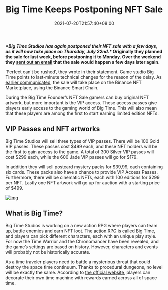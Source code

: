 ﻿---
title: "Big Time Keeps Postponing NFT Sale"
date: 2021-07-20T21:57:40+08:00
lastmod: 2021-07-20T16:45:40+08:00
draft: false
authors: ["Merlin"]
description: "Big Time Studios has again postponed their NFT sale with a few days, as it will now take place on Thursday, July 22nd. Originally they planned the sale for last week, before postponing it to Monday. Over the weekend they sent out an email that the sale would happen a few days later again."
featuredImage: "big-time-keeps-postponing-nft-sale.png"
tags: ["MMORPG","Play to Earn"]
categories: ["news"]
news: ["MMORPG"]
weight: 
lightgallery: true
pinned: false
recommend: false
recommend1: false
---

***\*Big Time Studios has again postponed their NFT sale with a few days, as it will now take place on Thursday, July 22nd.\** Originally they planned the sale for last week, before postponing it to Monday. Over the weekend they [sent out an email](https://mailchi.mp/e4b7588d858f/new-drop-dates-and-more-ways-to-win?e=7da6b5e572) that the sale would happen a few days later again.**

‘Perfect can’t be rushed’, they wrote in their statement. Game studio Big Time points to last-minute technical changes for the reason of the delay. As [earlier communicated](https://www.playtoearn.online/2021/07/07/big-time-founder-sale-launching-monday-july-19th/), the sale will take place on the Binance NFT Marketplace, using the Binance Smart Chain.

During the Big Time Founder’s NFT Sale gamers can buy original NFT artwork, but more important is the VIP access. These access passes give players early access to the gaming world of Big Time. This will also mean that these players are among the first to start earning limited edition NFTs.

## VIP Passes and NFT artworks

Big Time Studios will sell three types of VIP passes. There will be 100 Gold VIP passes. These passes cost $499 each, and these NFT holders will be the first to gain access to the game. A total of 300 Silver VIP passes will cost $299 each, while the 600 Jade VIP passes will go for $179.

In addition they will sell postcard mystery packs for $39,99, each containing six cards. These packs also have a chance to provide VIP Access Passes. Furthermore, there will be cinematic NFTs, each with 100 editions for $299 per NFT. Lastly one NFT artwork will go up for auction with a starting price of $499.

[![img](https://cdn.discordapp.com/attachments/852191307626709042/862709006161674261/Earn_100s_in_your_First_Month_Sign_up_today_for_5_FREE_SKILL_Tokens.png)](https://www.cryptoblades.io/?utm_source=Batow&utm_medium=Cpc&utm_campaign=pte)

## What is Big Time?

Big Time Studios is working on a new action RPG where players can team up, battle enemies and earn NFT loot. The [action RPG](https://www.playtoearn.online/tag/action-role-playing-game/) is called Big Time, and players can pick different characters, each with an unique play style. For now the Time Warrior and the Chronomancer have been revealed, and the game’s settings are based on history. However, characters and events will probably not be historically accurate.

As a time traveler players need to battle a mysterious threat that could destroy the space time continuum. Thanks to procedural dungeons, no level will be exactly the same. According to [the official website](https://bigtime.gg/thegame), players can decorate their own time machine with rewards earned across all of space time.